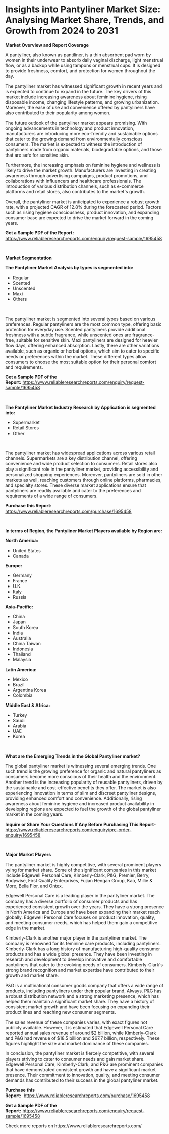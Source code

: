 <p><h1>Insights into Pantyliner Market Size: Analysing Market Share, Trends, and Growth from 2024 to 2031</h1></p><p><strong>Market Overview and Report Coverage</strong></p>
<p><p>A pantyliner, also known as pantiliner, is a thin absorbent pad worn by women in their underwear to absorb daily vaginal discharge, light menstrual flow, or as a backup while using tampons or menstrual cups. It is designed to provide freshness, comfort, and protection for women throughout the day.</p><p>The pantyliner market has witnessed significant growth in recent years and is expected to continue to expand in the future. The key drivers of this market include increasing awareness about feminine hygiene, rising disposable income, changing lifestyle patterns, and growing urbanization. Moreover, the ease of use and convenience offered by pantyliners have also contributed to their popularity among women.</p><p>The future outlook of the pantyliner market appears promising. With ongoing advancements in technology and product innovation, manufacturers are introducing more eco-friendly and sustainable options that cater to the growing demand from environmentally conscious consumers. The market is expected to witness the introduction of pantyliners made from organic materials, biodegradable options, and those that are safe for sensitive skin.</p><p>Furthermore, the increasing emphasis on feminine hygiene and wellness is likely to drive the market growth. Manufacturers are investing in creating awareness through advertising campaigns, product promotions, and collaborations with influencers and healthcare professionals. The introduction of various distribution channels, such as e-commerce platforms and retail stores, also contributes to the market's growth.</p><p>Overall, the pantyliner market is anticipated to experience a robust growth rate, with a projected CAGR of 12.8% during the forecasted period. Factors such as rising hygiene consciousness, product innovation, and expanding consumer base are expected to drive the market forward in the coming years.</p></p>
<p><strong>Get a Sample PDF of the Report:</strong> <a href="https://www.reliableresearchreports.com/enquiry/request-sample/1695458">https://www.reliableresearchreports.com/enquiry/request-sample/1695458</a></p>
<p>&nbsp;</p>
<p><strong>Market Segmentation</strong></p>
<p><strong>The Pantyliner Market Analysis by types is segmented into:</strong></p>
<p><ul><li>Regular</li><li>Scented</li><li>Unscented</li><li>Maxi</li><li>Others</li></ul></p>
<p>&nbsp;</p>
<p><p>The pantyliner market is segmented into several types based on various preferences. Regular pantyliners are the most common type, offering basic protection for everyday use. Scented pantyliners provide additional freshness with a subtle fragrance, while unscented ones are fragrance-free, suitable for sensitive skin. Maxi pantyliners are designed for heavier flow days, offering enhanced absorption. Lastly, there are other variations available, such as organic or herbal options, which aim to cater to specific needs or preferences within the market. These different types allow consumers to choose the most suitable option for their personal comfort and requirements.</p></p>
<p><strong>Get a Sample PDF of the Report:</strong>&nbsp;<a href="https://www.reliableresearchreports.com/enquiry/request-sample/1695458">https://www.reliableresearchreports.com/enquiry/request-sample/1695458</a></p>
<p>&nbsp;</p>
<p><strong>The Pantyliner Market Industry Research by Application is segmented into:</strong></p>
<p><ul><li>Supermarket</li><li>Retail Stores</li><li>Other</li></ul></p>
<p>&nbsp;</p>
<p><p>The pantyliner market has widespread applications across various retail channels. Supermarkets are a key distribution channel, offering convenience and wide product selection to consumers. Retail stores also play a significant role in the pantyliner market, providing accessibility and personalized shopping experiences. Moreover, pantyliners are sold in other markets as well, reaching customers through online platforms, pharmacies, and specialty stores. These diverse market applications ensure that pantyliners are readily available and cater to the preferences and requirements of a wide range of consumers.</p></p>
<p><strong>Purchase this Report:</strong>&nbsp; <a href="https://www.reliableresearchreports.com/purchase/1695458">https://www.reliableresearchreports.com/purchase/1695458</a></p>
<p>&nbsp;</p>
<p><strong>In terms of Region, the Pantyliner Market Players available by Region are:</strong></p>
<p>
    <p> <strong> North America: </strong>
        <ul>
            <li>United States</li>
            <li>Canada</li>
        </ul>
        </p> 
    <p> <strong> Europe: </strong>
        <ul>
            <li>Germany</li>
            <li>France</li>
            <li>U.K.</li>
            <li>Italy</li>
            <li>Russia</li>
        </ul>
        </p> 
    <p> <strong> Asia-Pacific: </strong>
        <ul>
            <li>China</li>
            <li>Japan</li>
            <li>South Korea</li>
            <li>India</li>
            <li>Australia</li>
            <li>China Taiwan</li>
            <li>Indonesia</li>
            <li>Thailand</li>
            <li>Malaysia</li>
        </ul>
        </p> 
    <p> <strong> Latin America: </strong>
        <ul>
            <li>Mexico</li>
            <li>Brazil</li>
            <li>Argentina Korea</li>
            <li>Colombia</li>
        </ul>
        </p> 
    <p> <strong> Middle East & Africa: </strong>
        <ul>
            <li>Turkey</li>
            <li>Saudi</li>
            <li>Arabia</li>
            <li>UAE</li>
            <li>Korea</li>
        </ul>
    </p>
    </p>
<p>&nbsp;</p>
<p><strong>What are the Emerging Trends in the Global Pantyliner market?</strong></p>
<p><p>The global pantyliner market is witnessing several emerging trends. One such trend is the growing preference for organic and natural pantyliners as consumers become more conscious of their health and the environment. Another trend is the increasing popularity of reusable pantyliners, driven by the sustainable and cost-effective benefits they offer. The market is also experiencing innovation in terms of slim and discreet pantyliner designs, providing enhanced comfort and convenience. Additionally, rising awareness about feminine hygiene and increased product availability in developing regions are expected to fuel the growth of the global pantyliner market in the coming years.</p></p>
<p><strong>Inquire or Share Your Questions If Any Before Purchasing This Report</strong>- <a href="https://www.reliableresearchreports.com/enquiry/pre-order-enquiry/1695458">https://www.reliableresearchreports.com/enquiry/pre-order-enquiry/1695458</a></p>
<p>&nbsp;</p>
<p><strong>Major Market Players</strong></p>
<p><p>The pantyliner market is highly competitive, with several prominent players vying for market share. Some of the significant companies in this market include Edgewell Personal Care, Kimberly-Clark, P&G, Premier, Berry, Bodywise, First Quality Enterprises, Fujian Hengan Group, Kao, Millie & More, Bella Flor, and Ontex.</p><p>Edgewell Personal Care is a leading player in the pantyliner market. The company has a diverse portfolio of consumer products and has experienced consistent growth over the years. They have a strong presence in North America and Europe and have been expanding their market reach globally. Edgewell Personal Care focuses on product innovation, quality, and meeting consumer needs, which has helped them gain a competitive edge in the market.</p><p>Kimberly-Clark is another major player in the pantyliner market. The company is renowned for its feminine care products, including pantyliners. Kimberly-Clark has a long history of manufacturing high-quality consumer products and has a wide global presence. They have been investing in research and development to develop innovative and comfortable pantyliners that cater to the evolving needs of consumers. Kimberly-Clark's strong brand recognition and market expertise have contributed to their growth and market share.</p><p>P&G is a multinational consumer goods company that offers a wide range of products, including pantyliners under their popular brand, Always. P&G has a robust distribution network and a strong marketing presence, which has helped them maintain a significant market share. They have a history of consistent market growth and have been focusing on expanding their product lines and reaching new consumer segments.</p><p>The sales revenue of these companies varies, with exact figures not publicly available. However, it is estimated that Edgewell Personal Care reported annual sales revenue of around $2 billion, while Kimberly-Clark and P&G had revenue of $18.5 billion and $67.7 billion, respectively. These figures highlight the size and market dominance of these companies.</p><p>In conclusion, the pantyliner market is fiercely competitive, with several players striving to cater to consumer needs and gain market share. Edgewell Personal Care, Kimberly-Clark, and P&G are prominent companies that have demonstrated consistent growth and have a significant market presence. Their commitment to innovation, quality, and meeting consumer demands has contributed to their success in the global pantyliner market.</p></p>
<p><strong>Purchase this Report:</strong>&nbsp;&nbsp;<a href="https://www.reliableresearchreports.com/purchase/1695458">https://www.reliableresearchreports.com/purchase/1695458</a></p>
<p></p>
<p><strong>Get a Sample PDF of the Report:</strong>&nbsp;<a href="https://www.reliableresearchreports.com/enquiry/request-sample/1695458">https://www.reliableresearchreports.com/enquiry/request-sample/1695458</a></p>
<p>Check more reports on https://www.reliableresearchreports.com/</p>